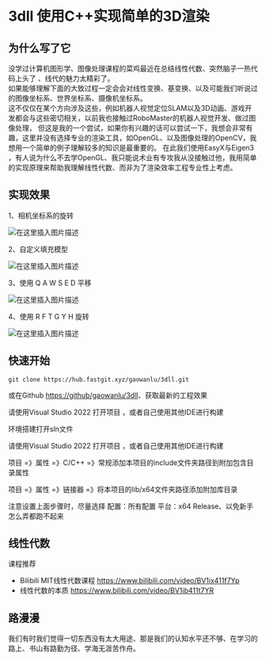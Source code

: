 # 3dll 使用C++实现简单的3D渲染

## 为什么写了它

没学过计算机图形学、图像处理课程的菜鸡最近在总结线性代数、突然脑子一热代码上头了 、线代的魅力太精彩了。  
如果能够理解下面的大致过程一定会会对线性变换、基变换、以及可能我们听说过的图像坐标系、世界坐标系、摄像机坐标系。  
这不仅仅在某个方向涉及这些，例如机器人视觉定位SLAM以及3D动画、游戏开发都会与这些密切相关，以前我也接触过RoboMaster的机器人视觉开发、做过图像处理，
但这是我的一个尝试，如果你有兴趣的话可以尝试一下，我想会非常有趣，这里并没有选择专业的渲染工具，如OpenGL、以及图像处理的OpenCV，我想用一个简单的例子理解较多的知识是最重要的。
在此我们使用EasyX与Eigen3  ，有人说为什么不去学OpenGL、我只能说术业有专攻我从没接触过他，我用简单的实现原理来帮助我理解线性代数、而非为了渲染效率工程专业性上考虑。

## 实现效果

1、相机坐标系的旋转

![在这里插入图片描述](https://img-blog.csdnimg.cn/ec2443792805477ab7bcd7906cf2edca.png#pic_center)

2、自定义填充模型

![在这里插入图片描述](https://img-blog.csdnimg.cn/26d90f5c9fd5406a8a4c4029353f81e9.png#pic_center)


3、使用 Q A W S E D 平移

![在这里插入图片描述](https://img-blog.csdnimg.cn/f951e4aed6c342a596c64cdd4d55d9ff.png#pic_center)


4、使用 R F T G Y H 旋转

![在这里插入图片描述](https://img-blog.csdnimg.cn/957d1133dfbf4405885b0a7e336588aa.png#pic_center)

## 快速开始

```shell
git clone https://hub.fastgit.xyz/gaowanlu/3dll.git
```

或在Github [https://github/gaowanlu/3dll](https://github/gaowanlu/3dll)、获取最新的工程效果  

请使用Visual Studio 2022 打开项目  ，或者自己使用其他IDE进行构建  

环境搭建打开sln文件

请使用Visual Studio 2022 打开项目 ，或者自己使用其他IDE进行构建

项目 =》属性 =》C/C++ =》常规添加本项目的include文件夹路径到附加包含目录属性

项目 =》属性 =》链接器 =》将本项目的lib/x64文件夹路径添加附加库目录

注意设置上面步骤时，尽量选择 配置：所有配置 平台：x64 Release、以免新手怎么弄都跑不起来
  
## 线性代数

课程推荐  

* Bilibili MIT线性代数课程 https://www.bilibili.com/video/BV1ix411f7Yp  
* 线性代数的本质  https://www.bilibili.com/video/BV1ib411t7YR   

## 路漫漫  

我们有时我们觉得一切东西没有太大用途、那是我们的认知水平还不够、在学习的路上、书山有路勤为径、学海无涯苦作舟。
